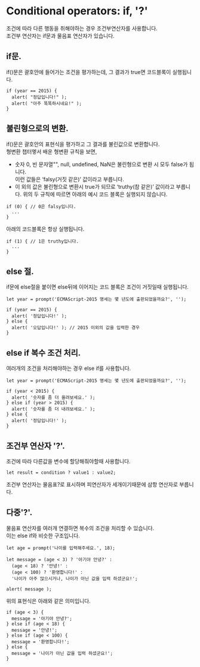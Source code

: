 # Conditional operators: if, '?'  
조건에 따라 다른 행동을 취해야하는 경우 조건부연산자를 사용합니다.  
조건부 연산자는 if문과 물음표 연산자가 있습니다.  

## if문. 
if()문은 괄호안에 들어가는 조건을 평가하는데, 그 결과가 true면 코드블록이 실행됩니다.   
````
if (year == 2015) {
  alert( "정답입니다!" );
  alert( "아주 똑똑하시네요!" );
}
````

## 불린형으로의 변환.  
if()문은 괄호안의 표현식을 평가하고 그 결과를 불린값으로 변환합니다.  
형변환 챕터엫서 배운 형변환 규칙을 보면,
- 숫자 0, 빈 문자열"", null, undefined, NaN은 불린형으로 변환 시 모두 false가 됩니다.      
이런 값들은 ‘falsy(거짓 같은)’ 값이라고 부릅니다.
- 이 외의 값은 불린형으로 변환시 true가 되므로 ‘truthy(참 같은)’ 값이라고 부릅니다.
위의 두 규칙에 따르면 아래의 예시 코드 블록은 실행되지 않습니다.  
````
if (0) { // 0은 falsy입니다.
  ...
}
````
아래의 코드블록은 항상 실행됩니다.  
````
if (1) { // 1은 truthy입니다.
  ...
}
````
## else 절.  
if문에 else절을 붙이면 else뒤에 이어지는 코드 블록은 조건이 거짓일때 실행됩니다.   
````
let year = prompt('ECMAScript-2015 명세는 몇 년도에 출판되었을까요?', '');

if (year == 2015) {
  alert( '정답입니다!' );
} else {
  alert( '오답입니다!' ); // 2015 이외의 값을 입력한 경우
}
````
## else if 복수 조건 처리.   
여러개의 조건을 처리해야하는 경우 else if를 사용합니다.   
````
let year = prompt('ECMAScript-2015 명세는 몇 년도에 출판되었을까요?', '');

if (year < 2015) {
  alert( '숫자를 좀 더 올려보세요.' );
} else if (year > 2015) {
  alert( '숫자를 좀 더 내려보세요.' );
} else {
  alert( '정답입니다!' );
}
````
## 조건부 연산자 '?'.   
조건에 따라 다른값을 변수에 할당해줘야할때 사용합니다.  
````
let result = condition ? value1 : value2;
````
조건부 연산자는 물음표?로 표시하며 피연산자가 세개이기때문에 삼항 연산자로 부릅니다.  
## 다중'?'.    
물음표 연산자를 여러개 연결하면 복수의 조건을 처리할 수 있습니다.  
이는 else if와 비슷한 구조입니다.  
````
let age = prompt('나이를 입력해주세요.', 18);

let message = (age < 3) ? '아기야 안녕?' :
  (age < 18) ? '안녕!' :
  (age < 100) ? '환영합니다!' :
  '나이가 아주 많으시거나, 나이가 아닌 값을 입력 하셨군요!';

alert( message );
````
위의 표현식은 아래와 같은 의미입니다.  
````
if (age < 3) {
  message = '아기야 안녕?';
} else if (age < 18) {
  message = '안녕!';
} else if (age < 100) {
  message = '환영합니다!';
} else {
  message = '나이가 아닌 값을 입력 하셨군요!';
}
````

